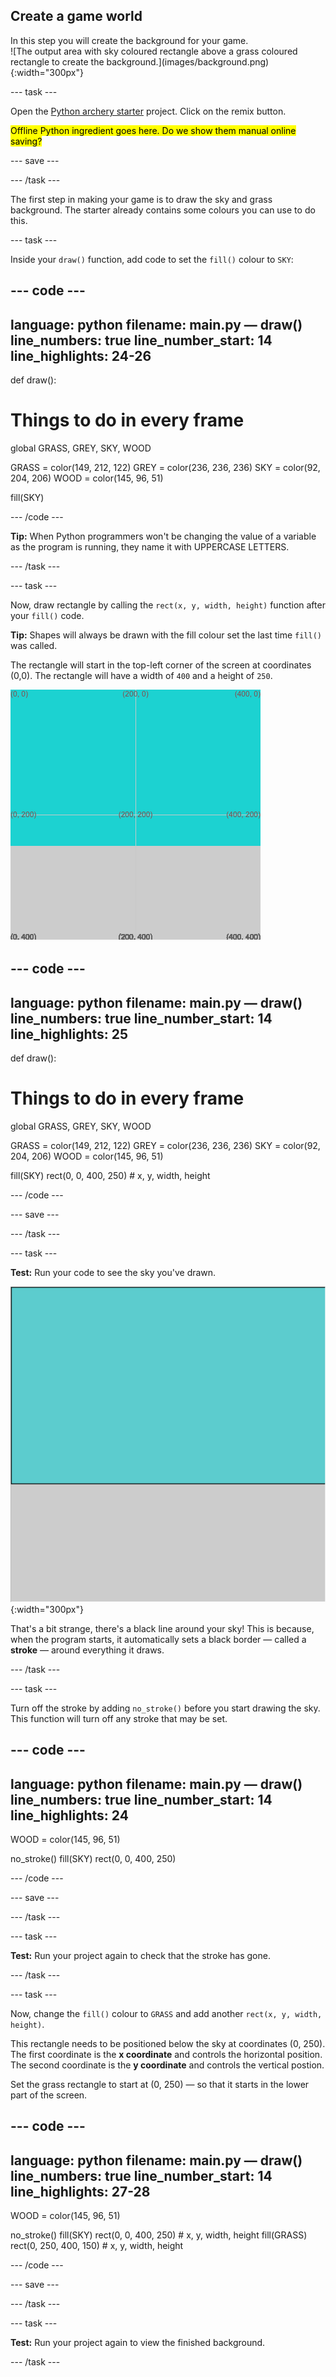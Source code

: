 ## Create a game world
<div style="display: flex; flex-wrap: wrap">
<div style="flex-basis: 200px; flex-grow: 1; margin-right: 15px;">
In this step you will create the background for your game.
</div>
<div>
![The output area with sky coloured rectangle above a grass coloured rectangle to create the background.](images/background.png){:width="300px"}
</div>
</div>

--- task ---

Open the [Python archery starter](https://trinket.io/python/bbcc44911d) project. Click on the remix button.

<mark>Offline Python ingredient goes here. Do we show them manual online saving?</mark>

--- save ---

--- /task ---

The first step in making your game is to draw the sky and grass background. The starter already contains some colours you can use to do this.

--- task ---

Inside your `draw()` function, add code to set the `fill()` colour to `SKY`:

--- code ---
---
language: python
filename: main.py — draw()
line_numbers: true
line_number_start: 14 
line_highlights: 24-26
---
def draw():
  # Things to do in every frame
  
  global GRASS, GREY, SKY, WOOD
  
  GRASS = color(149, 212, 122)
  GREY = color(236, 236, 236)
  SKY = color(92, 204, 206)
  WOOD = color(145, 96, 51)

  fill(SKY)


--- /code ---

**Tip:** When Python programmers won't be changing the value of a variable as the program is running, they name it with UPPERCASE LETTERS.

--- /task ---

--- task ---

Now, draw rectangle by calling the `rect(x, y, width, height)` function after your `fill()` code.

**Tip:** Shapes will always be drawn with the fill colour set the last time `fill()` was called.

The rectangle will start in the top-left corner of the screen at coordinates (0,0). The rectangle will have a width of `400` and a height of `250`.

![A blue rectangle with a coordinates grid showing the position of the sky rectangle starting in the top corner, above a grey rectangle.](images/sky_coords.png)

--- code ---
---
language: python
filename: main.py — draw()
line_numbers: true
line_number_start: 14 
line_highlights: 25
---
def draw():
  # Things to do in every frame
  
  global GRASS, GREY, SKY, WOOD
  
  GRASS = color(149, 212, 122)
  GREY = color(236, 236, 236)
  SKY = color(92, 204, 206)
  WOOD = color(145, 96, 51)

  fill(SKY)
  rect(0, 0, 400, 250) # x, y, width, height


--- /code ---

--- save ---

--- /task ---

--- task ---

**Test:** Run your code to see the sky you've drawn.

![A blue rectangle with a black border around it, above a grey rectangle.](images/sky_stroke.png){:width="300px"}

That's a bit strange, there's a black line around your sky! This is because, when the program starts, it automatically sets a black border — called a **stroke** — around everything it draws.

--- /task ---

--- task ---

Turn off the stroke by adding `no_stroke()` before you start drawing the sky. This function will turn off any stroke that may be set.

--- code ---
---
language: python
filename: main.py — draw()
line_numbers: true
line_number_start: 14 
line_highlights: 24
---
  WOOD = color(145, 96, 51)

  no_stroke()
  fill(SKY)
  rect(0, 0, 400, 250)


--- /code ---

--- save ---

--- /task ---

--- task ---

**Test:** Run your project again to check that the stroke has gone.

--- /task ---

--- task ---

Now, change the `fill()` colour to `GRASS` and add another `rect(x, y, width, height)`. 

This rectangle needs to be positioned below the sky at coordinates (0, 250). The first coordinate is the **x coordinate** and controls the horizontal position. The second coordinate is the **y coordinate** and controls the vertical postion. 

Set the grass rectangle to start at (0, 250) — so that it starts in the lower part of the screen.

--- code ---
---
language: python
filename: main.py — draw()
line_numbers: true
line_number_start: 14 
line_highlights: 27-28
---
  WOOD = color(145, 96, 51)

  no_stroke()
  fill(SKY)
  rect(0, 0, 400, 250) # x, y, width, height
  fill(GRASS)
  rect(0, 250, 400, 150) # x, y, width, height


--- /code ---

--- save ---

--- /task ---

--- task ---

**Test:** Run your project again to view the finished background.

--- /task ---
